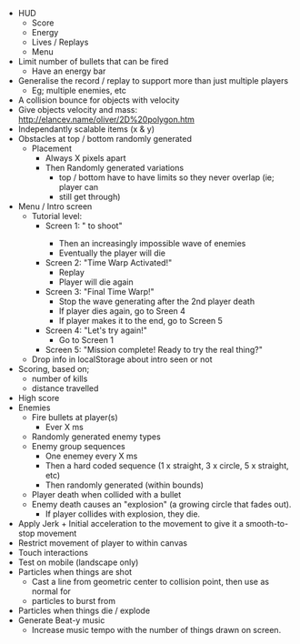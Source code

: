 * HUD
  * Score
  * Energy
  * Lives / Replays
  * Menu
* Limit number of bullets that can be fired
  * Have an energy bar
* Generalise the record / replay to support more than just multiple players
  * Eg; multiple enemies, etc
* A collision bounce for objects with velocity
* Give objects velocity and mass: http://elancev.name/oliver/2D%20polygon.htm
* Independantly scalable items (x & y)
* Obstacles at top / bottom randomly generated
  * Placement
    * Always X pixels apart
    * Then Randomly generated variations
      * top / bottom have to have limits so they never overlap (ie; player can
      * still get through)
* Menu / Intro screen
  * Tutorial level:
    * Screen 1: "<space> to shoot"
      * Then an increasingly impossible wave of enemies
      * Eventually the player will die
    * Screen 2: "Time Warp Activated!"
      * Replay
      * Player will die again
    * Screen 3: "Final Time Warp!"
      * Stop the wave generating after the 2nd player death
      * If player dies again, go to Sreen 4
      * If player makes it to the end, go to Screen 5
    * Screen 4: "Let's try again!"
      * Go to Screen 1
    * Screen 5: "Mission complete! Ready to try the real thing?"
  * Drop info in localStorage about intro seen or not
* Scoring, based on;
  * number of kills
  * distance travelled
* High score
* Enemies
  * Fire bullets at player(s)
    * Ever X ms
  * Randomly generated enemy types
  * Enemy group sequences
    * One enemey every X ms
    * Then a hard coded sequence (1 x straight, 3 x circle, 5 x straight, etc)
    * Then randomly generated (within bounds)
  * Player death when collided with a bullet
  * Enemy death causes an "explosion" (a growing circle that fades out).
    * If player collides with explosion, they die.
* Apply Jerk + Initial acceleration to the movement to give it a smooth-to-stop
  movement
* Restrict movement of player to within canvas
* Touch interactions
* Test on mobile (landscape only)
* Particles when things are shot
  * Cast a line from geometric center to collision point, then use as normal for
  * particles to burst from
* Particles when things die / explode
* Generate Beat-y music
  * Increase music tempo with the number of things drawn on screen.
